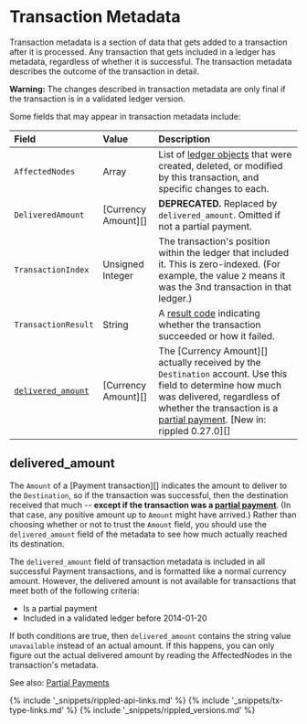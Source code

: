 # Transaction Metadata

Transaction metadata is a section of data that gets added to a transaction after it is processed. Any transaction that gets included in a ledger has metadata, regardless of whether it is successful. The transaction metadata describes the outcome of the transaction in detail.

**Warning:** The changes described in transaction metadata are only final if the transaction is in a validated ledger version.

Some fields that may appear in transaction metadata include:

| Field                                 | Value               | Description    |
|:--------------------------------------|:--------------------|:---------------|
| `AffectedNodes`                       | Array               | List of [ledger objects](ledger-object-types.html) that were created, deleted, or modified by this transaction, and specific changes to each. |
| `DeliveredAmount`                     | [Currency Amount][] | **DEPRECATED.** Replaced by `delivered_amount`. Omitted if not a partial payment. |
| `TransactionIndex`                    | Unsigned Integer    | The transaction's position within the ledger that included it. This is zero-indexed. (For example, the value `2` means it was the 3nd transaction in that ledger.) |
| `TransactionResult`                   | String              | A [result code](transaction-results.html) indicating whether the transaction succeeded or how it failed. |
| [`delivered_amount`](#delivered-amount) | [Currency Amount][] | The [Currency Amount][] actually received by the `Destination` account. Use this field to determine how much was delivered, regardless of whether the transaction is a [partial payment](partial-payments.html). [New in: rippled 0.27.0][] |

## delivered_amount

The `Amount` of a [Payment transaction][] indicates the amount to deliver to the `Destination`, so if the transaction was successful, then the destination received that much -- **except if the transaction was a [partial payment](partial-payments.html)**. (In that case, any positive amount up to `Amount` might have arrived.) Rather than choosing whether or not to trust the `Amount` field, you should use the `delivered_amount` field of the metadata to see how much actually reached its destination.

The `delivered_amount` field of transaction metadata is included in all successful Payment transactions, and is formatted like a normal currency amount. However, the delivered amount is not available for transactions that meet both of the following criteria:

* Is a partial payment
* Included in a validated ledger before 2014-01-20

If both conditions are true, then `delivered_amount` contains the string value `unavailable` instead of an actual amount. If this happens, you can only figure out the actual delivered amount by reading the AffectedNodes in the transaction's metadata.

See also: [Partial Payments](partial-payments.html)

<!--{# common link defs #}-->
{% include '_snippets/rippled-api-links.md' %}
{% include '_snippets/tx-type-links.md' %}
{% include '_snippets/rippled_versions.md' %}
